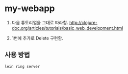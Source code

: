 # my-webapp

1) 다음 튜토리얼을 그대로 따라함. http://clojure-doc.org/articles/tutorials/basic_web_development.html 

2) 1번에 추가로 Delete 구현함.

## 사용 방법

    lein ring server
